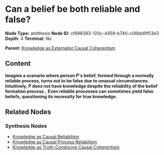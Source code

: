 # Can a belief be both reliable and false?

**Node Type:** antithesis
**Node ID:** cf898393-120c-4459-b740-c06bb6ff53e3
**Depth:** 4
**Terminal:** No

**Parent:** [Knowledge as Externalist Causal Coherentism](knowledge-as-externalist-causal-coherentism-synthesis-c65fe9b3-d017-4957-8c31-b6c62afbe24b.md)

## Content

**Imagine a scenario where person P's belief, formed through a normally reliable process, turns out to be false due to unusual circumstances. Intuitively, P does not have knowledge despite the reliability of the belief formation process.**, **Even reliable processes can sometimes yield false beliefs, questioning its necessity for true knowledge.**

## Related Nodes

### Synthesis Nodes

- [Knowledge as Causal Reliabilism](knowledge-as-causal-reliabilism-synthesis-a7e5de81-c8db-428c-9f26-cdaefa700ac9.md)
- [Knowledge as Causal Process Reliabilism](knowledge-as-causal-process-reliabilism-synthesis-9970737a-2027-4a11-bdaf-f92ff66fdc02.md)
- [Knowledge as Truth-Conducive Causal Coherentism](knowledge-as-truth-conducive-causal-coherentism-synthesis-bb41d868-ded6-4a84-bc7a-962730a6cfdd.md)
